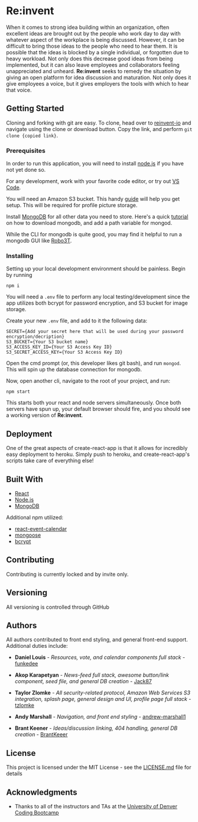 # Re:invent

When it comes to strong idea building within an organization, often excellent ideas are brought out by the people who work day to day with whatever aspect of the workplace is being discussed. However, it can be difficult to bring those ideas to the people who need to hear them. It is possible that the ideas is blocked by a single individual, or forgotten due to heavy workload. Not only does this decrease good ideas from being implemented, but it can also leave employees and collaborators feeling unappreciated and unheard. **Re:invent** seeks to remedy the situation by giving an open platform for idea discussion and maturation. Not only does it give employees a voice, but it gives employers the tools with which to hear that voice.

## Getting Started

Cloning and forking with git are easy. To clone, head over to [reinvent-io](https://github.com/tzlomke/reinvent) and navigate using the clone or download button. Copy the link, and perform 
`git clone {copied link}`.

### Prerequisites

In order to run this application, you will need to install [node.js](https://nodejs.org/en/) if you have not yet done so.

For any development, work with your favorite code editor, or try out [VS Code](https://code.visualstudio.com/download).

You will need an Amazon S3 bucket. This handy [guide](https://docs.aws.amazon.com/quickstarts/latest/s3backup/step-1-create-bucket.html) will help you get setup. This will be required for profile picture storage.

Install [MongoDB](https://www.mongodb.com/download-center/community) for all other data you need to store. Here's a quick [tutorial](https://code.msdn.microsoft.com/Mongo-Database-setup-on-6963f46f) on how to download mongodb, and add a path variable for mongod.

While the CLI for mongodb is quite good, you may find it helpful to run a mongodb GUI like [Robo3T](https://robomongo.org/).

### Installing

Setting up your local development environment should be painless. Begin by running

`npm i`

You will need a `.env` file to perform any local testing/development since the app utilizes both bcrypt for password encryption, and S3 bucket for image storage.

Create your new `.env` file, and add to it the following data:

```
SECRET={Add your secret here that will be used during your password encryption/decription}
S3_BUCKET={Your S3 bucket name}
S3_ACCESS_KEY_ID={Your S3 Access Key ID}
S3_SECRET_ACCESS_KEY={Your S3 Access Key ID}
```

Open the cmd prompt (or, this developer likes git bash), and run `mongod`. This will spin up the database connection for mongodb.

Now, open another cli, navigate to the root of your project, and run:

`npm start`

This starts both your react and node servers simultaneously. Once both servers have spun up, your default browser should fire, and you should see a working version of **Re:invent**.

## Deployment

One of the great aspects of create-react-app is that it allows for incredibly easy deployment to heroku. Simply push to heroku, and create-react-app's scripts take care of everything else!

## Built With

* [React](https://reactjs.org/)
* [Node.js](https://nodejs.org/en/)
* [MongoDB](https://www.mongodb.com/)

Additional npm utilized:
* [react-event-calendar](https://www.npmjs.com/package/react-event-calendar)
* [mongoose](https://mongoosejs.com/)
* [bcrypt](https://www.npmjs.com/package/bcrypt)

## Contributing

Contributing is currently locked and by invite only.

## Versioning

All versioning is controlled through GitHub

## Authors

All authors contributed to front end styling, and general front-end support. Additional duties include:

* **Daniel Louis** - *Resources, vote, and calendar components full stack* - [funkedee](https://github.com/funkedee)

* **Akop Karapetyan** - *News-feed full stack, awesome button/link component, seed file, and general DB creation* - [Jack87](https://github.com/Jack87)

* **Taylor Zlomke** - *All security-related protocol, Amazon Web Services S3 integration, splash page, general design and UI, profile page full stack* - [tzlomke](https://github.com/tzlomke)

* **Andy Marshall** - *Navigation, and front end styling* - [andrew-marshall1](https://github.com/andrew-marshall1)

* **Brant Keener** - *Ideas/discussion linking, 404 handling, general DB creation* - [BrantKeeer](https://github.com/BrantKeener)

## License

This project is licensed under the MIT License - see the [LICENSE.md](LICENSE.md) file for details

## Acknowledgments

* Thanks to all of the instructors and TAs at the [University of Denver Coding Bootcamp](https://bootcamp.du.edu/coding/)
